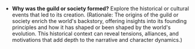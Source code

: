 
- **Why was the guild or society formed?** Explore the historical or cultural events that led to its creation. (Rationale: The origins of the guild or society enrich the world's backstory, offering insights into its founding principles and how it has shaped or been shaped by the world's evolution. This historical context can reveal tensions, alliances, and motivations that add depth to the narrative and character dynamics.)